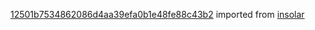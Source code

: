 [12501b7534862086d4aa39efa0b1e48fe88c43b2](https://github.com/insolar/insolar/commit/12501b7534862086d4aa39efa0b1e48fe88c43b2) imported from [insolar](https://github.com/insolar/insolar)
